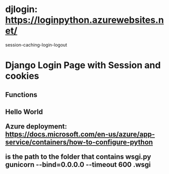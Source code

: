 # djlogin: https://loginpython.azurewebsites.net/
session-caching-login-logout

<h1> Django Login Page with Session and cookies </h1>
<h2>Functions<h2>
<body>
Hello World
 
Azure deployment: https://docs.microsoft.com/en-us/azure/app-service/containers/how-to-configure-python

<module> is the path to the folder that contains wsgi.py
gunicorn --bind=0.0.0.0 --timeout 600 <module>.wsgi
</body>
